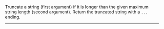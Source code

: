 <div class="challenge-instructions basic-algorithm-scripting"><div><section id="description">
<p>Truncate a string (first argument) if it is longer than the given maximum string length (second argument). Return the truncated string with a <code>...</code> ending.</p>
</section></div><hr/></div>